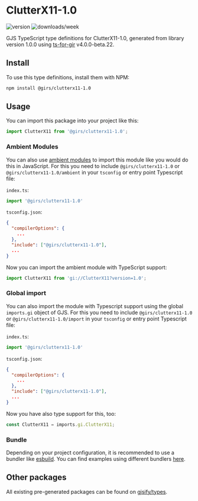 
# ClutterX11-1.0

![version](https://img.shields.io/npm/v/@girs/clutterx11-1.0)
![downloads/week](https://img.shields.io/npm/dw/@girs/clutterx11-1.0)


GJS TypeScript type definitions for ClutterX11-1.0, generated from library version 1.0.0 using [ts-for-gir](https://github.com/gjsify/ts-for-gir) v4.0.0-beta.22.


## Install

To use this type definitions, install them with NPM:
```bash
npm install @girs/clutterx11-1.0
```

## Usage

You can import this package into your project like this:
```ts
import ClutterX11 from '@girs/clutterx11-1.0';
```

### Ambient Modules

You can also use [ambient modules](https://github.com/gjsify/ts-for-gir/tree/main/packages/cli#ambient-modules) to import this module like you would do this in JavaScript.
For this you need to include `@girs/clutterx11-1.0` or `@girs/clutterx11-1.0/ambient` in your `tsconfig` or entry point Typescript file:

`index.ts`:
```ts
import '@girs/clutterx11-1.0'
```

`tsconfig.json`:
```json
{
  "compilerOptions": {
    ...
  },
  "include": ["@girs/clutterx11-1.0"],
  ...
}
```

Now you can import the ambient module with TypeScript support: 

```ts
import ClutterX11 from 'gi://ClutterX11?version=1.0';
```

### Global import

You can also import the module with Typescript support using the global `imports.gi` object of GJS.
For this you need to include `@girs/clutterx11-1.0` or `@girs/clutterx11-1.0/import` in your `tsconfig` or entry point Typescript file:

`index.ts`:
```ts
import '@girs/clutterx11-1.0'
```

`tsconfig.json`:
```json
{
  "compilerOptions": {
    ...
  },
  "include": ["@girs/clutterx11-1.0"],
  ...
}
```

Now you have also type support for this, too:

```ts
const ClutterX11 = imports.gi.ClutterX11;
```

### Bundle

Depending on your project configuration, it is recommended to use a bundler like [esbuild](https://esbuild.github.io/). You can find examples using different bundlers [here](https://github.com/gjsify/ts-for-gir/tree/main/examples).

## Other packages

All existing pre-generated packages can be found on [gjsify/types](https://github.com/gjsify/types).

